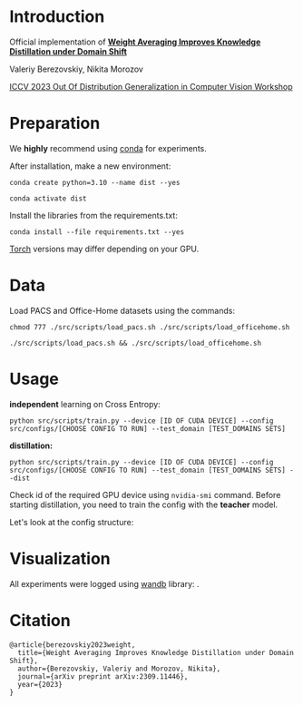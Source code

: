 # Introduction
Official implementation of **[Weight Averaging Improves Knowledge Distillation under Domain Shift](https://arxiv.org/abs/2309.11446)**

Valeriy Berezovskiy, Nikita Morozov

[ICCV 2023 Out Of Distribution Generalization in Computer Vision Workshop](https://www.ood-cv.org/)

# Preparation

We **highly** recommend using [conda](https://www.anaconda.com/download) for experiments.

After installation, make a new environment:

```conda create python=3.10 --name dist --yes```

```conda activate dist```

Install the libraries from the requirements.txt:

```conda install --file requirements.txt --yes```

[Torch](<https://pytorch.org/get-started/locally/>) versions may differ depending on your GPU.

# Data

Load PACS and Office-Home datasets using the commands:

```chmod 777 ./src/scripts/load_pacs.sh ./src/scripts/load_officehome.sh```

```./src/scripts/load_pacs.sh && ./src/scripts/load_officehome.sh```

# Usage

**independent** learning on Cross Entropy:

```python src/scripts/train.py --device [ID OF CUDA DEVICE] --config src/configs/[CHOOSE CONFIG TO RUN] --test_domain [TEST_DOMAINS SETS]```

**distillation:**

```python src/scripts/train.py --device [ID OF CUDA DEVICE] --config src/configs/[CHOOSE CONFIG TO RUN] --test_domain [TEST_DOMAINS SETS] --dist```

Check id of the required GPU device using ```nvidia-smi``` command. Before starting distillation, you need to train the config with the **teacher** model. 

Let's look at the config structure:

# Visualization

All experiments were logged using [wandb](<https://wandb.ai/gegelyanec/dist-gen?workspace=user-gegelyanec>) library: .

# Citation

```
@article{berezovskiy2023weight,
  title={Weight Averaging Improves Knowledge Distillation under Domain Shift},
  author={Berezovskiy, Valeriy and Morozov, Nikita},
  journal={arXiv preprint arXiv:2309.11446},
  year={2023}
}


```
 
